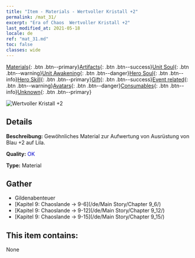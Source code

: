 ```yaml
---
title: "Item - Materials - Wertvoller Kristall +2"
permalink: /mat_31/
excerpt: "Era of Chaos  Wertvoller Kristall +2"
last_modified_at: 2021-05-18
locale: de
ref: "mat_31.md"
toc: false
classes: wide
---
```

 [Materials](/ItemsDE/){: .btn .btn--primary}[Artifacts](/ItemsDE/Artifacts/){: .btn .btn--success}[Unit Soul](/ItemsDE/UnitSoul/){: .btn .btn--warning}[Unit Awakening](/ItemsDE/UnitAwakening/){: .btn .btn--danger}[Hero Soul](/ItemsDE/HeroSoul/){: .btn .btn--info}[Hero Skill](/ItemsDE/HeroSkill/){: .btn .btn--primary}[Gift](/ItemsDE/Gift/){: .btn .btn--success}[Event related](/ItemsDE/Events/){: .btn .btn--warning}[Avatars](/ItemsDE/Avatars/){: .btn .btn--danger}[Consumables](/ItemsDE/Consumables/){: .btn .btn--info}[Unknown](/ItemsDE/Unknown/){: .btn .btn--primary}

 ![Wertvoller Kristall +2](/images/t/i_cailiao_shuijing1.png)

## Details
 **Beschreibung:** Gewöhnliches Material zur Aufwertung von Ausrüstung von Blau +2 auf Lila.

 **Quality:** <span style="color: #0000CD">OK</span>

 **Type:** Material

## Gather

*    Gildenabenteuer 
*    [Kapitel 9: Chaoslande -> 9-6](/de/Main Story/Chapter 9_6/) 
*    [Kapitel 9: Chaoslande -> 9-12](/de/Main Story/Chapter 9_12/) 
*    [Kapitel 9: Chaoslande -> 9-15](/de/Main Story/Chapter 9_15/) 

## This item contains:

  None

